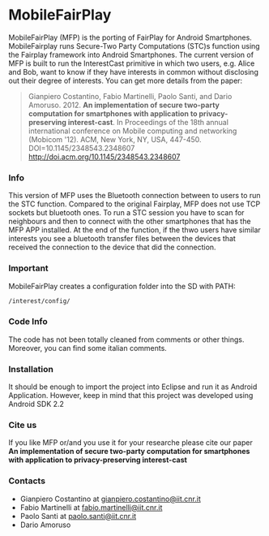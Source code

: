 # MobileFairPlay
MobileFairPlay (MFP) is the porting of FairPlay for Android Smartphones. MobileFairplay runs Secure-Two Party Computations (STC)s function using the Fairplay framework into Android Smartphones. The current version of MFP is built to run the InterestCast primitive in which two users, e.g. Alice and Bob, want to know if they have interests in common without disclosing out their degree of interests. You can get more details from the paper:

> Gianpiero Costantino, Fabio Martinelli, Paolo Santi, and Dario Amoruso. 2012. **An implementation of secure two-party computation for smartphones with application to privacy-preserving interest-cast**. In Proceedings of the 18th annual international conference on Mobile computing and networking (Mobicom '12). ACM, New York, NY, USA, 447-450. DOI=10.1145/2348543.2348607 http://doi.acm.org/10.1145/2348543.2348607

### Info
This version of MFP uses the Bluetooth connection between to users to run the STC function. Compared to the original Fairplay, MFP does not use TCP sockets but bluetooth ones. To run a STC session you have to scan for neighbours and then to connect with the other smartphones that has the MFP APP installed. At the end of the function, if the thwo users have similar interests you see a bluetooth transfer files between the devices that received the connection to the device that did the connection.

### Important
MobileFairPlay creates a configuration folder into the SD with PATH:
```sh
/interest/config/
```

### Code Info
The code has not been totally cleaned from comments or other things. Moreover, you can find some italian comments.

### Installation
It should be enough to import the project into Eclipse and run it as Android Application. However, keep in mind that this project was developed using Android SDK 2.2

### Cite us
If you like MFP or/and you use it for your researche please cite our paper **An implementation of secure two-party computation for smartphones with application to privacy-preserving interest-cast**

### Contacts
* Gianpiero Costantino at gianpiero.costantino@iit.cnr.it
* Fabio Martinelli at fabio.martinelli@iit.cnr.it
* Paolo Santi at paolo.santi@iit.cnr.it
* Dario Amoruso
